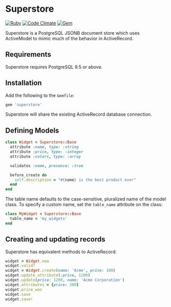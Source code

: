 # Superstore
[![Ruby](https://github.com/data-axle/superstore/actions/workflows/ruby.yml/badge.svg)](https://github.com/data-axle/superstore/actions/workflows/ruby.yml)
[![Code Climate](https://codeclimate.com/github/data-axle/superstore/badges/gpa.svg)](https://codeclimate.com/github/data-axle/superstore)
[![Gem](https://img.shields.io/gem/v/superstore.svg?maxAge=2592000)](https://rubygems.org/gems/superstore)

Superstore is a PostgreSQL JSONB document store which uses ActiveModel to mimic much of the behavior
in ActiveRecord.

## Requirements

Superstore requires PostgreSQL 9.5 or above.

## Installation

Add the following to the `Gemfile`:

```ruby
gem 'superstore'
```

Superstore will share the existing ActiveRecord database connection.

## Defining Models

```ruby
class Widget < Superstore::Base
  attribute :name, type: :string
  attribute :price, type: :integer
  attribute :colors, type: :array

  validates :name, presence: :true

  before_create do
    self.description = "#{name} is the best product ever"
  end
end
```

The table name defaults to the case-sensitive, pluralized name of the model class. To specify a
custom name, set the `table_name` attribute on the class:

```ruby
class MyWidget < Superstore::Base
  table_name = 'my_widgets'
end
```

## Creating and updating records

Superstore has equivalent methods to ActiveRecord:

```ruby
widget = Widget.new
widget.valid?
widget = Widget.create(name: 'Acme', price: 100)
widget.update_attribute(:price, 1200)
widget.update(price: 1200, name: 'Acme Corporation')
widget.attributes = {price: 300}
widget.price_was
widget.save
widget.save!
```

